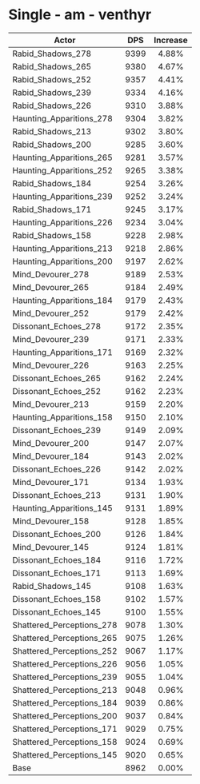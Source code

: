 # Single - am - venthyr
| Actor | DPS | Increase |
|---|:---:|:---:|
|Rabid_Shadows_278|9399|4.88%|
|Rabid_Shadows_265|9380|4.67%|
|Rabid_Shadows_252|9357|4.41%|
|Rabid_Shadows_239|9334|4.16%|
|Rabid_Shadows_226|9310|3.88%|
|Haunting_Apparitions_278|9304|3.82%|
|Rabid_Shadows_213|9302|3.80%|
|Rabid_Shadows_200|9285|3.60%|
|Haunting_Apparitions_265|9281|3.57%|
|Haunting_Apparitions_252|9265|3.38%|
|Rabid_Shadows_184|9254|3.26%|
|Haunting_Apparitions_239|9252|3.24%|
|Rabid_Shadows_171|9245|3.17%|
|Haunting_Apparitions_226|9234|3.04%|
|Rabid_Shadows_158|9228|2.98%|
|Haunting_Apparitions_213|9218|2.86%|
|Haunting_Apparitions_200|9197|2.62%|
|Mind_Devourer_278|9189|2.53%|
|Mind_Devourer_265|9184|2.49%|
|Haunting_Apparitions_184|9179|2.43%|
|Mind_Devourer_252|9179|2.42%|
|Dissonant_Echoes_278|9172|2.35%|
|Mind_Devourer_239|9171|2.33%|
|Haunting_Apparitions_171|9169|2.32%|
|Mind_Devourer_226|9163|2.25%|
|Dissonant_Echoes_265|9162|2.24%|
|Dissonant_Echoes_252|9162|2.23%|
|Mind_Devourer_213|9159|2.20%|
|Haunting_Apparitions_158|9150|2.10%|
|Dissonant_Echoes_239|9149|2.09%|
|Mind_Devourer_200|9147|2.07%|
|Mind_Devourer_184|9143|2.02%|
|Dissonant_Echoes_226|9142|2.02%|
|Mind_Devourer_171|9134|1.93%|
|Dissonant_Echoes_213|9131|1.90%|
|Haunting_Apparitions_145|9131|1.89%|
|Mind_Devourer_158|9128|1.85%|
|Dissonant_Echoes_200|9126|1.84%|
|Mind_Devourer_145|9124|1.81%|
|Dissonant_Echoes_184|9116|1.72%|
|Dissonant_Echoes_171|9113|1.69%|
|Rabid_Shadows_145|9108|1.63%|
|Dissonant_Echoes_158|9102|1.57%|
|Dissonant_Echoes_145|9100|1.55%|
|Shattered_Perceptions_278|9078|1.30%|
|Shattered_Perceptions_265|9075|1.26%|
|Shattered_Perceptions_252|9067|1.17%|
|Shattered_Perceptions_226|9056|1.05%|
|Shattered_Perceptions_239|9055|1.04%|
|Shattered_Perceptions_213|9048|0.96%|
|Shattered_Perceptions_184|9039|0.86%|
|Shattered_Perceptions_200|9037|0.84%|
|Shattered_Perceptions_171|9029|0.75%|
|Shattered_Perceptions_158|9024|0.69%|
|Shattered_Perceptions_145|9020|0.65%|
|Base|8962|0.00%|

